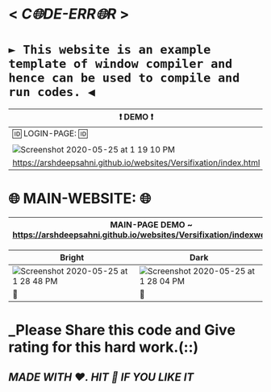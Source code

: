 # __< ___C🌐DE-ERR🌐R___ >__

# ```► This website is an example template of window compiler and hence can be used to compile and run codes. ◀︎ ```

 |❗️ DEMO ❗️|
|---|
|🆔 LOGIN-PAGE: 🆔|
||
|![Screenshot 2020-05-25 at 1 19 10 PM](https://user-images.githubusercontent.com/56549294/82791318-25338e80-9e8b-11ea-9b7c-7d2442b16fb3.png)|
|https://arshdeepsahni.github.io/websites/Versifixation/index.html|

# 🌐 MAIN-WEBSITE: 🌐
|MAIN-PAGE DEMO ~ https://arshdeepsahni.github.io/websites/Versifixation/indexweb.html|
|---|

|Bright|Dark|
|---|---|
|![Screenshot 2020-05-25 at 1 28 48 PM](https://user-images.githubusercontent.com/56549294/82791681-d3d7cf00-9e8b-11ea-90bf-17cf3f296570.png)|![Screenshot 2020-05-25 at 1 28 04 PM](https://user-images.githubusercontent.com/56549294/82791700-d9cdb000-9e8b-11ea-9ad1-527550af3b9f.png)|
|🔆|🌙|
# ___Please Share this code and Give rating for this hard work.__(::)
## ___MADE WITH ❤. HIT 🌟 IF YOU LIKE IT___ 
